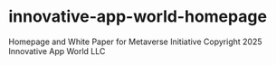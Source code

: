 # innovative-app-world-homepage
Homepage and White Paper for Metaverse Initiative Copyright 2025 Innovative App World LLC 
